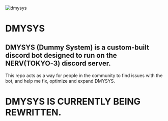 ![dmysys](https://github.com/WiderG/DMYSYS/assets/142853127/a2f66c53-5742-4e12-8de6-02526458d2a6)
# DMYSYS
## DMYSYS (Dummy System) is a custom-built discord bot designed to run on the NERV(TOKYO-3) discord server.
This repo acts as a way for people in the community to find issues with the bot, and help me fix, optimize and expand DMYSYS.

# DMYSYS IS CURRENTLY BEING REWRITTEN.
